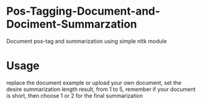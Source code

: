 # Pos-Tagging-Document-and-Dociment-Summarzation
Document pos-tag and summarization using simple nltk module

# Usage
replace the document example or upload your own document, set the desire summarization length result, from 1 to 5, remember if your document is short, then choose 1 or 2 for the final summarization
